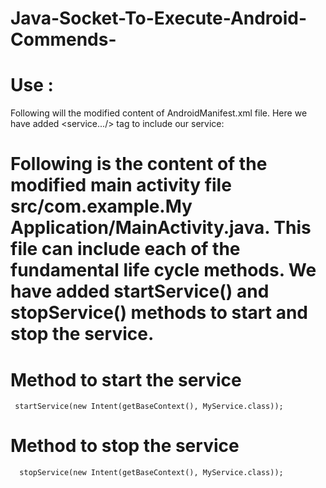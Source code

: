 # Java-Socket-To-Execute-Android-Commends-


# Use :
Following will the modified content of AndroidManifest.xml file. Here we have added <service.../> tag to include our service:

 <service android:name=".MyService" />
 
 
#  Following is the content of the modified main activity file src/com.example.My Application/MainActivity.java. This file can include each of the fundamental life cycle methods. We have added startService() and stopService() methods to start and stop the service.
 
 
 
 # Method to start the service
     startService(new Intent(getBaseContext(), MyService.class));


  #  Method to stop the service
      stopService(new Intent(getBaseContext(), MyService.class));
